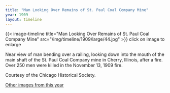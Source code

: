 ```yaml
---
title: "Man Looking Over Remains of St. Paul Coal Company Mine"
year: 1909
layout: timeline
---
```


{{< image-timeline title="Man Looking Over Remains of St. Paul Coal Company Mine" src="/img/timeline/1909/large/44.jpg" >}}
click on image to enlarge

Near view of man bending over a railing, looking down into the mouth of the main shaft of the St. Paul Coal Company mine in Cherry, Illinois, after a fire. Over 250 men were killed in the November 13, 1909 fire. 

Courtesy of the Chicago Historical Society.

[Other images from this year](/historical/timeline/1909)